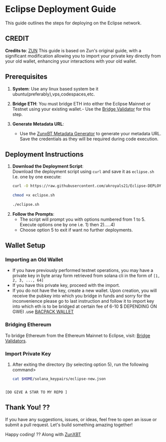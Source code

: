 # Eclipse Deployment Guide

This guide outlines the steps for deploying on the Eclipse network.

## CREDIT

**Credits to**:  [ZUN](x.com/Zunxbt) This guide is based on Zun's original guide, with a significant modification allowing you to import your private key directly from your old wallet, enhancing your interactions with your old wallet.

## Prerequisites

1. **System**: Use any linux based system be it ubuntu(preferably),vps,codespaces,etc.

2. **Bridge ETH**: You must bridge ETH into either the Eclipse Mainnet or Testnet using your existing wallet.- Use the [Bridge Validator](https://bridge.validators.wtf/) for this step.

3. **Generate Metadata URL**:
   - Use the [ZunxBT Metadata Generator](https://zunxbt.github.io/Eclipse/) to generate your metadata URL. Save the credentials as they will be required during code execution.

## Deployment Instructions

1. **Download the Deployment Script**:  
   Download the deployment script using `curl` and save it as `eclipse.sh` I.e. one by one execute:
   ```bash
   curl -O https://raw.githubusercontent.com/akroyals21/Eclipse-DEPLOY/refs/heads/main/eclipse.sh
    
   chmod +x eclipse.sh
    
   ./eclipse.sh

2. **Follow the Prompts**:
   - The script will prompt you with options numbered from 1 to 5. Execute options one by one i.e. 1) then 2).....4)
   - Choose option 5 to exit if want no further deployments.
## Wallet Setup
### Importing an Old Wallet
- If you have previously performed testnet operations, you may have a private key in byte array form retrieved from solana cli in the form of
  `[1, 2, 3, ..., 64]`
- If you have this private key, proceed with the import.
- If you do not have the key, create a new wallet. Upon creation, you will receive the pubkey into which you bridge in funds and sorry for the inconvenience  please go to last instruction and follow it to import key into which eth is to be bridged at certain fee of 6-10 $ DEPENDING ON GWEI .use [BACPACK WALLET](https://chromewebstore.google.com/detail/backpack/aflkmfhebedbjioipglgcbcmnbpgliof)
### Bridging Ethereum
To bridge Ethereum from the Ethereum Mainnet to Eclipse, visit:
[Bridge Validators](https://bridge.validators.wtf/).
### Import Private Key
1. After exiting the directory (by selecting option 5), run the following command>
   ```bash
   cat $HOME/solana_keypairs/eclipse-new.json



`[DO GIVE A STAR TO MY REPO ]`

##  Thank You! ??
 

If you have any suggestions, issues, or ideas, feel free to open an issue or submit a pull request. Let's build something amazing together!

Happy coding! ?? Along with [ZunXBT](https://github.com/zunxbt)

